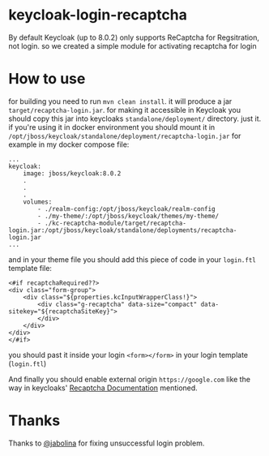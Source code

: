 # keycloak-login-recaptcha

By default Keycloak (up to 8.0.2) only supports ReCaptcha for Regsitration, not login. so we created a simple module for activating recaptcha for login

#		How to use
for building you need to run `mvn clean install`.  it will produce a jar `target/recaptcha-login.jar`.
for making it accessible in Keycloak you should copy this jar into keycloaks `standalone/deployment/` directory.
just it.
if you're using it in docker environment you should mount it in `/opt/jboss/keycloak/standalone/deployment/recaptcha-login.jar`
for example in my docker compose file:
```
...
keycloak:
	image: jboss/keycloak:8.0.2
	.
	.
	.
	volumes:
		- ./realm-config:/opt/jboss/keycloak/realm-config
		- ./my-theme/:/opt/jboss/keycloak/themes/my-theme/
		- ./kc-recaptcha-module/target/recaptcha-login.jar:/opt/jboss/keycloak/standalone/deployments/recaptcha-login.jar
...
```
and in your theme file you should add this piece of code in your `login.ftl` template file:
```
<#if recaptchaRequired??>
<div class="form-group">
	<div class="${properties.kcInputWrapperClass!}">
		<div class="g-recaptcha" data-size="compact" data-sitekey="${recaptchaSiteKey}">			
		</div>
	</div>
</div>
</#if>
```
you should past it inside your login `<form></form>` in your login template (`login.ftl`)

And finally you should enable external origin `https://google.com` like the way in keycloaks'  [Recaptcha Documentation](https://www.keycloak.org/docs/latest/server_admin/index.html#_recaptcha) mentioned.


# Thanks

Thanks to [@jabolina](github.com/jabolina) for fixing unsuccessful login problem.
